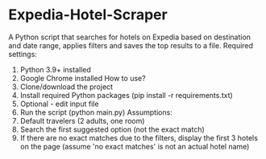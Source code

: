 # Expedia-Hotel-Scraper
A Python script that searches for hotels on Expedia based on destination and date range, applies filters and saves the top results to a file.
Required settings:
1. Python 3.9+ installed
2. Google Chrome installed
How to use?
1. Clone/download the project
2. Install required Python packages (pip install -r requirements.txt)
3. Optional - edit input file
4. Run the script (python main.py)
Assumptions:
1. Default travelers (2 adults, one room)
2. Search the first suggested option (not the exact match)
3. If there are no exact matches due to the filters, display the first 3 hotels on the page (assume 'no exact matches' is not an actual hotel name)
